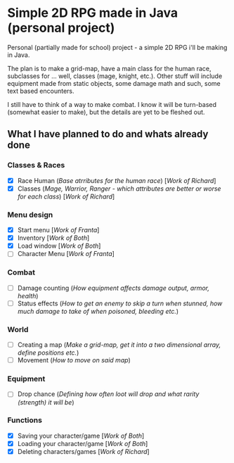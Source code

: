# Simple 2D RPG made in Java (personal project)
Personal (partially made for school) project - a simple 2D RPG i'll be making in Java. 

The plan is to make a grid-map, have a main class for the human race, subclasses for ... well, classes (mage, knight, etc.). Other stuff will include equipment made from static objects, some damage math and such, some text based encounters.

I still have to think of a way to make combat. I know it will be turn-based (somewhat easier to make), but the details are yet to be fleshed out.

## What I have planned to do and whats already done
### Classes & Races
- [x] Race Human (*Base atrributes for the human race*) [*Work of Richard*]
- [x] Classes (*Mage, Warrior, Ranger - which attributes are better or worse for each class*) [*Work of Richard*]
### Menu design
- [x] Start menu [*Work of Franta*]
- [x] Inventory [*Work of Both*]
- [x] Load window [*Work of Both*]
- [ ] Character Menu [*Work of Franta*]
### Combat
- [ ] Damage counting (*How equipment affects damage output, armor, health*)
- [ ] Status effects (*How to get an enemy to skip a turn when stunned, how much damage to take of when poisoned, bleeding etc.*)
### World
- [ ] Creating a map (*Make a grid-map, get it into a two dimensional array, define positions etc.*)
- [ ] Movement (*How to move on said map*)
### Equipment
- [ ] Drop chance (*Defining how often loot will drop and what rarity (strength) it will be*)
### Functions
- [x] Saving your character/game [*Work of Both*]
- [x] Loading your character/game [*Work of Both*]
- [x] Deleting characters/games [*Work of Richard*]
